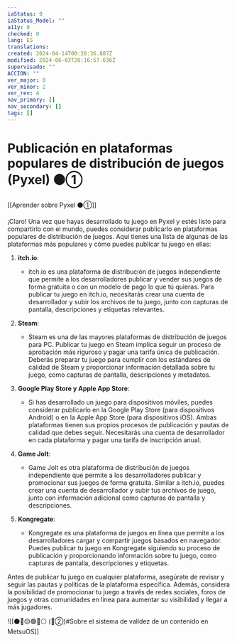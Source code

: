 ```yaml
---
iaStatus: 0
iaStatus_Model: ""
a11y: 0
checked: 0
lang: ES
translations: 
created: 2024-04-14T00:28:36.887Z
modified: 2024-06-03T20:16:57.636Z
supervisado: ""
ACCION: ""
ver_major: 0
ver_minor: 2
ver_rev: 4
nav_primary: []
nav_secondary: []
tags: []
---
```

# Publicación en plataformas populares de distribución de juegos (Pyxel) ⚫①

[[Aprender sobre Pyxel  ⚫①]]

¡Claro! Una vez que hayas desarrollado tu juego en Pyxel y estés listo para compartirlo con el mundo, puedes considerar publicarlo en plataformas populares de distribución de juegos. Aquí tienes una lista de algunas de las plataformas más populares y cómo puedes publicar tu juego en ellas:

1. **itch.io**:
   - itch.io es una plataforma de distribución de juegos independiente que permite a los desarrolladores publicar y vender sus juegos de forma gratuita o con un modelo de pago lo que tú quieras. Para publicar tu juego en itch.io, necesitarás crear una cuenta de desarrollador y subir los archivos de tu juego, junto con capturas de pantalla, descripciones y etiquetas relevantes.

2. **Steam**:
   - Steam es una de las mayores plataformas de distribución de juegos para PC. Publicar tu juego en Steam implica seguir un proceso de aprobación más riguroso y pagar una tarifa única de publicación. Deberás preparar tu juego para cumplir con los estándares de calidad de Steam y proporcionar información detallada sobre tu juego, como capturas de pantalla, descripciones y metadatos.

3. **Google Play Store y Apple App Store**:
   - Si has desarrollado un juego para dispositivos móviles, puedes considerar publicarlo en la Google Play Store (para dispositivos Android) o en la Apple App Store (para dispositivos iOS). Ambas plataformas tienen sus propios procesos de publicación y pautas de calidad que debes seguir. Necesitarás una cuenta de desarrollador en cada plataforma y pagar una tarifa de inscripción anual.

4. **Game Jolt**:
   - Game Jolt es otra plataforma de distribución de juegos independiente que permite a los desarrolladores publicar y promocionar sus juegos de forma gratuita. Similar a itch.io, puedes crear una cuenta de desarrollador y subir tus archivos de juego, junto con información adicional como capturas de pantalla y descripciones.

5. **Kongregate**:
   - Kongregate es una plataforma de juegos en línea que permite a los desarrolladores cargar y compartir juegos basados en navegador. Puedes publicar tu juego en Kongregate siguiendo su proceso de publicación y proporcionando información sobre tu juego, como capturas de pantalla, descripciones y etiquetas.

Antes de publicar tu juego en cualquier plataforma, asegúrate de revisar y seguir las pautas y políticas de la plataforma específica. Además, considera la posibilidad de promocionar tu juego a través de redes sociales, foros de juegos y otras comunidades en línea para aumentar su visibilidad y llegar a más jugadores.

![[⚫🔴🟡🟢🔵⚪ (🔴②)#Sobre el sistema de validez de un contenido en MetsuOS]]